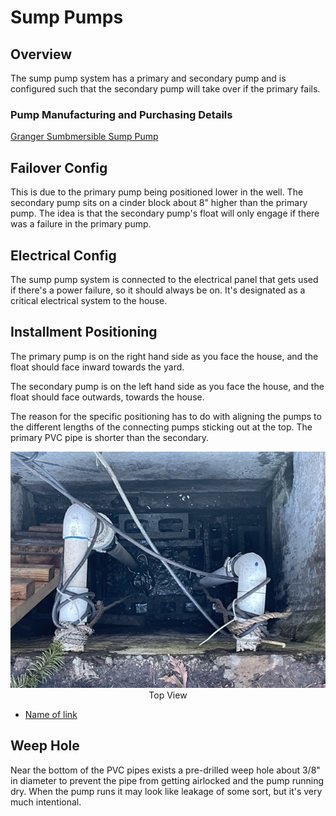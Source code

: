 # Sump Pumps

## Overview
The sump pump system has a primary and secondary pump and is configured such that the secondary pump will take over if the primary fails.  

### Pump Manufacturing and Purchasing Details
[Granger Sumbmersible Sump Pump](https://www.grainger.com/product/2P550)


## Failover Config
This is due to the primary pump being positioned lower in the well.  The secondary pump sits on a cinder block about 8" higher than the primary pump.  The idea is that the secondary pump's float will only engage if there was a failure in the primary pump.  

## Electrical Config
The sump pump system is connected to the electrical panel that gets used if there's a power failure, so it should always be on.  It's designated as a critical electrical system to the house. 

## Installment Positioning
The primary pump is on the right hand side as you face the house, and the float should face inward towards the yard.  

The secondary pump is on the left hand side as you face the house, and the float should face outwards, towards the house.  

The reason for the specific positioning has to do with aligning the pumps to the different lengths of the connecting pumps sticking out at the top.  The primary PVC pipe is shorter than the secondary.  

<p 
	align="center">
<! <img src="https://www.pdx-i.net" -->
	<img src="./sump-pumps-1.jpg"``
	<em>Top View</em>
</p>

- [Name of link](https://www.pdx-i.net)

## Weep Hole 
Near the bottom of the PVC pipes exists a pre-drilled weep hole about 3/8" in diameter to prevent the pipe from getting airlocked and the pump running dry.  When the pump runs it may look like leakage of some sort, but it's very much intentional.  



